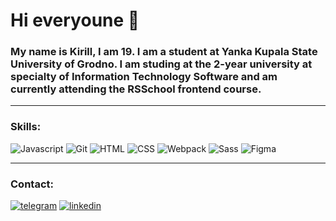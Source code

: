 # Hi everyoune 👋

### My name is Kirill, I am 19. I am a student at Yanka Kupala State University of Grodno. I am studing at the 2-year university at specialty of Information Technology Software and am currently attending the RSSchool frontend course.
---
### Skills:
![Javascript](https://img.shields.io/badge/Javascript-090909?style=for-the-badge&logo=Javascript)
![Git](https://img.shields.io/badge/Git-090909?style=for-the-badge&logo=Git)
![HTML](https://img.shields.io/badge/HTML-090909?style=for-the-badge&logo=html5)
![CSS](https://img.shields.io/badge/CSS-090909?style=for-the-badge&logo=css3&logoColor=264de4)
![Webpack](https://img.shields.io/badge/Webpack-090909?style=for-the-badge&logo=Webpack)
![Sass](https://img.shields.io/badge/Sass-090909?style=for-the-badge&logo=sass)
![Figma](https://img.shields.io/badge/Figma-090909?style=for-the-badge&logo=Figma)

---
### Contact:
[![telegram](https://img.shields.io/badge/Telegram-090909?style=for-the-badge&logo=Telegram)](https://t.me/ich_kirich)
[![linkedin](https://img.shields.io/badge/Linkedin-090909?style=for-the-badge&logo=Linkedin)](https://www.linkedin.com/in/kirill-medvedz?original_referer=)